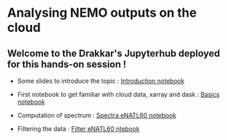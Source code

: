 # Analysing NEMO outputs on the cloud

## Welcome to the Drakkar's Jupyterhub deployed for this hands-on session !

 - Some slides to introduce the topic : [Introduction notebook](Introduction.ipynb) 

 - First notebook to get familiar with cloud data, xarray and dask : [Basics notebook](Basics.ipynb) 

 - Computation of spectrum : [Spectra eNATL60 notebook](Spectra-eNATL60.ipynb)

 - Filtering the data : [Filter eNATL60 ntebook](Filter-eNATL60.ipynb)

